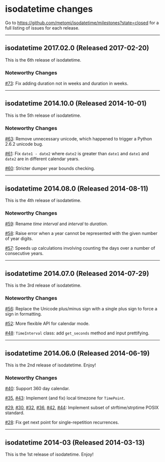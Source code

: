 # isodatetime changes

Go to https://github.com/metomi/isodatetime/milestones?state=closed
for a full listing of issues for each release.

--------------------------------------------------------------------------------

## isodatetime 2017.02.0 (Released 2017-02-20)

This is the 6th release of isodatetime.

### Noteworthy Changes

[#73](https://github.com/metomi/isodatetime/pull/73):
Fix adding duration not in weeks and duration in weeks.

--------------------------------------------------------------------------------

## isodatetime 2014.10.0 (Released 2014-10-01)

This is the 5th release of isodatetime.

### Noteworthy Changes

[#63](https://github.com/metomi/isodatetime/pull/63):
Remove unnecessary unicode, which happened to trigger a Python 2.6.2 unicode
bug.

[#61](https://github.com/metomi/isodatetime/pull/61):
Fix `date1 - date2` where `date2` is greater than `date1` and `date1` and
`date2` are in different calendar years.

[#60](https://github.com/metomi/isodatetime/pull/60):
Stricter dumper year bounds checking.

--------------------------------------------------------------------------------

## isodatetime 2014.08.0 (Released 2014-08-11)

This is the 4th release of isodatetime.

### Noteworthy Changes

[#59](https://github.com/metomi/isodatetime/pull/59):
Rename *time interval* and *interval* to *duration*.

[#58](https://github.com/metomi/isodatetime/pull/58):
Raise error when a year cannot be represented with the given number of year
digits.

[#57](https://github.com/metomi/isodatetime/pull/57):
Speeds up calculations involving counting the days over a number of consecutive
years.

--------------------------------------------------------------------------------

## isodatetime 2014.07.0 (Released 2014-07-29)

This is the 3rd release of isodatetime.

### Noteworthy Changes

[#56](https://github.com/metomi/isodatetime/pull/56):
Replace the Unicode plus/minus sign with a single plus sign to force
a sign in formatting.

[#52](https://github.com/metomi/isodatetime/pull/52):
More flexible API for calendar mode.

[#48](https://github.com/metomi/isodatetime/pull/48):
`TimeInterval` class: add `get_seconds` method and input prettifying.

--------------------------------------------------------------------------------

## isodatetime 2014.06.0 (Released 2014-06-19)

This is the 2nd release of isodatetime. Enjoy!

### Noteworthy Changes

[#40](https://github.com/metomi/isodatetime/pull/40):
Support 360 day calendar.

[#35](https://github.com/metomi/isodatetime/pull/35),
[#43](https://github.com/metomi/isodatetime/pull/43):
Implement (and fix) local timezone for `TimePoint`.

[#29](https://github.com/metomi/isodatetime/pull/29),
[#30](https://github.com/metomi/isodatetime/pull/30),
[#32](https://github.com/metomi/isodatetime/pull/32),
[#36](https://github.com/metomi/isodatetime/pull/36),
[#42](https://github.com/metomi/isodatetime/pull/42),
[#44](https://github.com/metomi/isodatetime/pull/44):
Implement subset of strftime/strptime POSIX standard.

[#28](https://github.com/metomi/isodatetime/pull/28):
Fix get next point for single-repetition recurrences.

--------------------------------------------------------------------------------

## isodatetime 2014-03 (Released 2014-03-13)

This is the 1st release of isodatetime. Enjoy!
